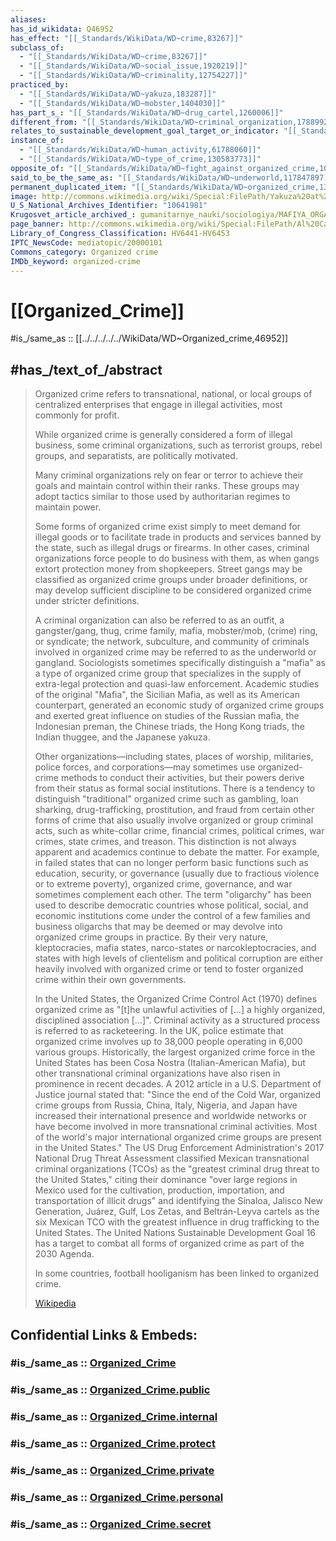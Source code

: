 ```yaml
---
aliases:
has_id_wikidata: Q46952
has_effect: "[[_Standards/WikiData/WD~crime,83267]]"
subclass_of:
  - "[[_Standards/WikiData/WD~crime,83267]]"
  - "[[_Standards/WikiData/WD~social_issue,1920219]]"
  - "[[_Standards/WikiData/WD~criminality,12754227]]"
practiced_by:
  - "[[_Standards/WikiData/WD~yakuza,183287]]"
  - "[[_Standards/WikiData/WD~mobster,1404030]]"
has_part_s_: "[[_Standards/WikiData/WD~drug_cartel,1260006]]"
different_from: "[[_Standards/WikiData/WD~criminal_organization,1788992]]"
relates_to_sustainable_development_goal_target_or_indicator: "[[_Standards/WikiData/WD~Target_16.4_of_the_Sustainable_Development_Goals,57590923]]"
instance_of:
  - "[[_Standards/WikiData/WD~human_activity,61788060]]"
  - "[[_Standards/WikiData/WD~type_of_crime,130583773]]"
opposite_of: "[[_Standards/WikiData/WD~fight_against_organized_crime,109562336]]"
said_to_be_the_same_as: "[[_Standards/WikiData/WD~underworld,117847897]]"
permanent_duplicated_item: "[[_Standards/WikiData/WD~organized_crime,136087004]]"
image: http://commons.wikimedia.org/wiki/Special:FilePath/Yakuza%20at%20Sanja%20Matsuri.jpg
U_S_National_Archives_Identifier: "10641981"
Krugosvet_article_archived_: gumanitarnye_nauki/sociologiya/MAFIYA_ORGANIZOVANNAYA_PRESTUPNOST.html
page_banner: http://commons.wikimedia.org/wiki/Special:FilePath/Al%20Capone%20Banner.jpg
Library_of_Congress_Classification: HV6441-HV6453
IPTC_NewsCode: mediatopic/20000101
Commons_category: Organized crime
IMDb_keyword: organized-crime
---
```


# [[Organized_Crime]] 

#is_/same_as :: [[../../../../../WikiData/WD~Organized_crime,46952]] 
## #has_/text_of_/abstract 

> Organized crime refers to transnational, national, or local groups of centralized enterprises 
> that engage in illegal activities, most commonly for profit. 
> 
> While organized crime is generally considered a form of illegal business, some criminal organizations, 
> such as terrorist groups, rebel groups, and separatists, are politically motivated. 
> 
> Many criminal organizations rely on fear or terror 
> to achieve their goals and maintain control within their ranks. 
> These groups may adopt tactics similar to those used by authoritarian regimes to maintain power. 
> 
> Some forms of organized crime exist simply to meet demand for illegal goods or to facilitate trade in products and services banned by the state, such as illegal drugs or firearms. In other cases, criminal organizations force people to do business with them, as when gangs extort protection money from shopkeepers. Street gangs may be classified as organized crime groups under broader definitions, or may develop sufficient discipline to be considered organized crime under stricter definitions.
>
> A criminal organization can also be referred to as an outfit, a gangster/gang, thug, crime family, mafia, mobster/mob, (crime) ring, or syndicate; the network, subculture, and community of criminals involved in organized crime may be referred to as the underworld or gangland. Sociologists sometimes specifically distinguish a "mafia" as a type of organized crime group that specializes in the supply of extra-legal protection and quasi-law enforcement. Academic studies of the original "Mafia", the Sicilian Mafia, as well as its American counterpart, generated an economic study of organized crime groups and exerted great influence on studies of the Russian mafia, the Indonesian preman, the Chinese triads, the Hong Kong triads, the Indian thuggee, and the Japanese yakuza.
>
> Other organizations—including states, places of worship, militaries, police forces, and corporations—may sometimes use organized-crime methods to conduct their activities, but their powers derive from their status as formal social institutions. There is a tendency to distinguish "traditional" organized crime such as gambling, loan sharking, drug-trafficking, prostitution, and fraud from certain other forms of crime that also usually involve organized or group criminal acts, such as white-collar crime, financial crimes, political crimes, war crimes, state crimes, and treason. This distinction is not always apparent and academics continue to debate the matter. For example, in failed states that can no longer perform basic functions such as education, security, or governance (usually due to fractious violence or to extreme poverty), organized crime, governance, and war sometimes complement each other. The term "oligarchy" has been used to describe democratic countries whose political, social, and economic institutions come under the control of a few families and business oligarchs that may be deemed or may devolve into organized crime groups in practice. By their very nature, kleptocracies, mafia states, narco-states or narcokleptocracies, and states with high levels of clientelism and political corruption are either heavily involved with organized crime or tend to foster organized crime within their own governments.
>
> In the United States, the Organized Crime Control Act (1970) defines organized crime as "[t]he unlawful activities of [...] a highly organized, disciplined association [...]". Criminal activity as a structured process is referred to as racketeering. In the UK, police estimate that organized crime involves up to 38,000 people operating in 6,000 various groups. Historically, the largest organized crime force in the United States has been Cosa Nostra (Italian-American Mafia), but other transnational criminal organizations have also risen in prominence in recent decades. A 2012 article in a U.S. Department of Justice journal stated that: "Since the end of the Cold War, organized crime groups from Russia, China, Italy, Nigeria, and Japan have increased their international presence and worldwide networks or have become involved in more transnational criminal activities. Most of the world's major international organized crime groups are present in the United States." The US Drug Enforcement Administration's 2017 National Drug Threat Assessment classified Mexican transnational criminal organizations (TCOs) as the "greatest criminal drug threat to the United States," citing their dominance "over large regions in Mexico used for the cultivation, production, importation, and transportation of illicit drugs" and identifying the Sinaloa, Jalisco New Generation, Juárez, Gulf, Los Zetas, and Beltrán-Leyva cartels as the six Mexican TCO with the greatest influence in drug trafficking to the United States. The United Nations Sustainable Development Goal 16 has a target to combat all forms of organized crime as part of the 2030 Agenda.
>
> In some countries, football hooliganism has been linked to organized crime.
>
> [Wikipedia](https://en.wikipedia.org/wiki/Organized%20crime) 


## Confidential Links & Embeds: 

### #is_/same_as :: [Organized_Crime](/_Standards/Society/Criminology/Crime/Organized_Crime.md) 

### #is_/same_as :: [Organized_Crime.public](/_public/Society/Criminology/Crime/Organized_Crime.public.md) 

### #is_/same_as :: [Organized_Crime.internal](/_internal/Society/Criminology/Crime/Organized_Crime.internal.md) 

### #is_/same_as :: [Organized_Crime.protect](/_protect/Society/Criminology/Crime/Organized_Crime.protect.md) 

### #is_/same_as :: [Organized_Crime.private](/_private/Society/Criminology/Crime/Organized_Crime.private.md) 

### #is_/same_as :: [Organized_Crime.personal](/_personal/Society/Criminology/Crime/Organized_Crime.personal.md) 

### #is_/same_as :: [Organized_Crime.secret](/_secret/Society/Criminology/Crime/Organized_Crime.secret.md)

